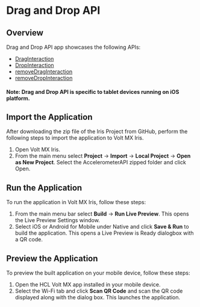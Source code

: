 # Drag and Drop API
## Overview
Drag and Drop API app showcases the following APIs:

- [DragInteraction](https://opensource.hcltechsw.com/volt-mx-docs/docs/documentation/Iris/iris_api_dev_guide/content/voltmx.dragdrop_functions.html#voltmx.dragdrop.DragInteraction)
- [DropInteraction](https://opensource.hcltechsw.com/volt-mx-docs/docs/documentation/Iris/iris_api_dev_guide/content/voltmx.dragdrop_functions.html#voltmx.dragdrop.DropInteraction)
- [removeDragInteraction](https://opensource.hcltechsw.com/volt-mx-docs/docs/documentation/Iris/iris_api_dev_guide/content/voltmx.dragdrop_functions.html#voltmx.dragdrop.removeDragInteraction)
- [removeDropInteraction](https://opensource.hcltechsw.com/volt-mx-docs/docs/documentation/Iris/iris_api_dev_guide/content/voltmx.dragdrop_functions.html#voltmx.dragdrop.removeDropInteraction)
#### Note: Drag and Drop API is specific to tablet devices running on iOS platform. 

## Import the Application
After downloading the zip file of the Iris Project from GitHub, perform the following steps to import the application to Volt MX Iris.

1. Open Volt MX Iris.
2. From the main menu select **Project** → **Import** → **Local Project** → **Open as New Project**. Select the AccelerometerAPI zipped folder and click Open.

## Run the Application
To run the application in Volt MX Iris, follow these steps:

1. From the main menu bar select **Build** → **Run Live Preview**. This opens the Live Preview Settings window.
2. Select iOS or Android for Mobile under Native and click **Save & Run** to build the application. This opens a Live Preview is Ready dialogbox with a QR code.

## Preview the Application
To preview the built application on your mobile device, follow these steps:

1. Open the HCL Volt MX app installed in your mobile device.
2. Select the Wi-Fi tab and click **Scan QR Code** and scan the QR code displayed along with the dialog box. This launches the application.
